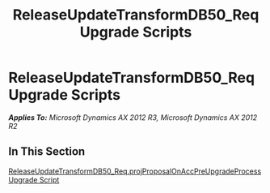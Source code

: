 ﻿---
title: ReleaseUpdateTransformDB50_Req Upgrade Scripts
TOCTitle: ReleaseUpdateTransformDB50_Req Upgrade Scripts
ms:assetid: fa54f39b-8e0a-4575-ae0a-2e86a930e971
ms:mtpsurl: https://msdn.microsoft.com/en-us/library/JJ720056(v=AX.60)
ms:contentKeyID: 49712362
ms.date: 05/18/2015
mtps_version: v=AX.60
---

# ReleaseUpdateTransformDB50\_Req Upgrade Scripts 


_**Applies To:** Microsoft Dynamics AX 2012 R3, Microsoft Dynamics AX 2012 R2_

## In This Section

[ReleaseUpdateTransformDB50\_Req.projProposalOnAccPreUpgradeProcess Upgrade Script](releaseupdatetransformdb50-req-projproposalonaccpreupgradeprocess-upgrade-script.md)

  


